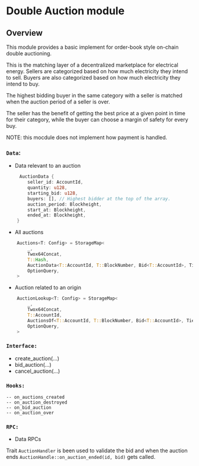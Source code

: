 # Double Auction module

## Overview

This module provides a basic implement for order-book style on-chain double auctioning.

This is the matching layer of a decentralized marketplace for electrical energy.
Sellers are categorized based on how much electricity they intend to sell.
Buyers are also categorized based on how much electricity they intend to buy.

The highest bidding buyer in the same category with a seller is matched
when the auction period of a seller is over.

The seller has the benefit of getting the best price at a given point in time for their category,
while the buyer can choose a margin of safety for every buy.

NOTE: this mocdule does not implement how payment is handled.

### `Data`:  

- Data relevant to an auction
```rust
     AuctionData {
        seller_id: AccountId,
        quantity: u128,
        starting_bid: u128,
        buyers: [], // Highest bidder at the top of the array.
        auction_period: Blockheight,
        start_at: Blockheight,
        ended_at: Blockheight,
    }
```

- All auctions
```rust
    Auctions<T: Config> = StorageMap<
        _,
        Twox64Concat,
        T::Hash,
        AuctionData<T::AccountId, T::BlockNumber, Bid<T::AccountId>, Tier>,
        OptionQuery,
    >
```

- Auction related to an origin 
```rust
    AuctionLookup<T: Config> = StorageMap<
        _,
        Twox64Concat,
        T::AccountId,
        AuctionsOf<T::AccountId, T::BlockNumber, Bid<T::AccountId>, Tier, PartyType>,
        OptionQuery,
    >
```

### `Interface:`
- create_auction(...)
- bid_auction(...)
- cancel_auction(...)

### `Hooks:`
    -- on_auctions_created
    -- on_auction_destroyed
    -- on_bid_auction
    -- on_auction_over

### `RPC:` 
- Data RPCs


Trait `AuctionHandler` is been used to validate the bid and when the auction ends `AuctionHandle::on_auction_ended(id, bid)` gets called.